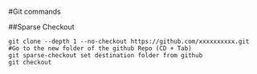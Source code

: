 #Git commands

##Sparse Checkout
```
git clone --depth 1 --no-checkout https://github.com/xxxxxxxxxx.git
#Go to the new folder of the github Repo (CD + Tab)
git sparse-checkout set destination folder from github
git checkout
```
